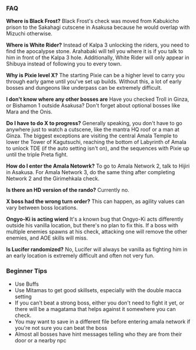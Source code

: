 ### FAQ

**Where is Black Frost?**
Black Frost's check was moved from Kabukicho prison to the Sakahagi cutscene in Asakusa because he would overlap with Mizuchi otherwise.

**Where is White Rider?**
Instead of Kalpa 3 unlocking the riders, you need to find the apocalypse stone. Arahabaki will tell you where it is if you talk to him in front of the Kalpa 3 hole. Additionally, White Rider will only appear in Shibuya instead of following you to every town.

**Why is Pixie level X?**
The starting Pixie can be a higher level to carry you through early game until you've set up builds. Without this, a lot of early bosses and dungeons like underpass can be extremely difficult.

**I don't know where any other bosses are**
Have you checked Troll in Ginza, or Bishamon 1 outside Asakusa? Don't forget about optional bosses like Mara and the Onis.

**Do I have to do X to progress?**
Generally speaking, you don't have to go anywhere just to watch a cutscene, like the mantra HQ roof or a man at Ginza. The biggest exceptions are visiting the central Amala Temple to lower the Tower of Kagutsuchi, reaching the bottom of Labyrinth of Amala to unlock TDE (if the auto setting isn't on), and the sequences with Pixie up until the triple Preta fight.

**How do I enter the Amala Netowrk?**
To go to Amala Network 2, talk to Hijiri in Asakusa. For Amala Network 3, do the same thing after completing Network 2 and the Girimehkala check.

**Is there an HD version of the rando?**
Currently no.

**X boss had the wrong turn order?**
This can happen, as agility values can vary between boss locations.

**Ongyo-Ki is acting wierd**
It's a known bug that Ongyo-Ki acts differently outside his vanilla location, but there's no plan to fix this. If a boss with multiple enemies spawns at his check, attacking one will remove the other enemies, and AOE skills will miss.

**Is Lucifer randomized?**
No, Lucifer will always be vanilla as fighting him in an early location is extremely difficult and often not very fun.

### Beginner Tips

* Use Buffs
* Use Mitamas to get good skillsets, especially with the double macca setting
* If you can't beat a strong boss, either you don't need to fight it yet, or there will be a magatama that helps against it somewhere you can check.
* You may want to save in a different file before entering amala network if you're not sure you can beat the boss
* Almost all bosses have hint messages telling who they are from their door or a nearby npc